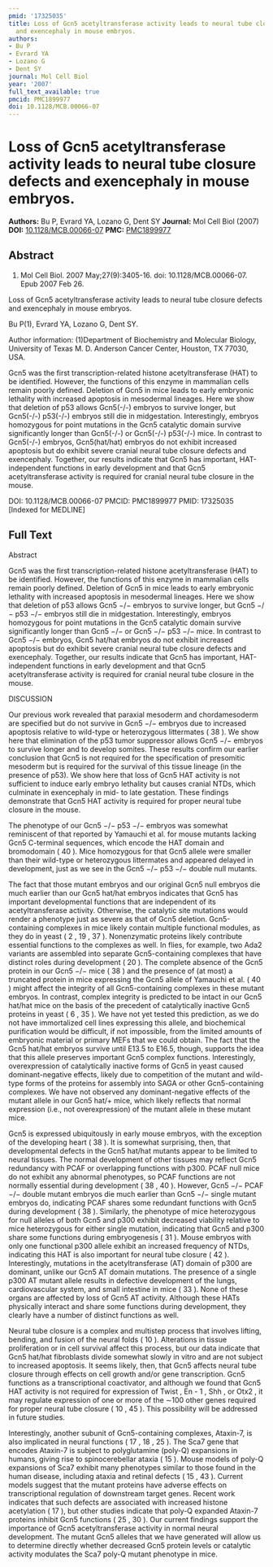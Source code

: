 ```yaml
---
pmid: '17325035'
title: Loss of Gcn5 acetyltransferase activity leads to neural tube closure defects
  and exencephaly in mouse embryos.
authors:
- Bu P
- Evrard YA
- Lozano G
- Dent SY
journal: Mol Cell Biol
year: '2007'
full_text_available: true
pmcid: PMC1899977
doi: 10.1128/MCB.00066-07
---
```


# Loss of Gcn5 acetyltransferase activity leads to neural tube closure defects and exencephaly in mouse embryos.
**Authors:** Bu P, Evrard YA, Lozano G, Dent SY
**Journal:** Mol Cell Biol (2007)
**DOI:** [10.1128/MCB.00066-07](https://doi.org/10.1128/MCB.00066-07)
**PMC:** [PMC1899977](https://www.ncbi.nlm.nih.gov/pmc/articles/PMC1899977/)

## Abstract

1. Mol Cell Biol. 2007 May;27(9):3405-16. doi: 10.1128/MCB.00066-07. Epub 2007
Feb  26.

Loss of Gcn5 acetyltransferase activity leads to neural tube closure defects and 
exencephaly in mouse embryos.

Bu P(1), Evrard YA, Lozano G, Dent SY.

Author information:
(1)Department of Biochemistry and Molecular Biology, University of Texas M. D. 
Anderson Cancer Center, Houston, TX 77030, USA.

Gcn5 was the first transcription-related histone acetyltransferase (HAT) to be 
identified. However, the functions of this enzyme in mammalian cells remain 
poorly defined. Deletion of Gcn5 in mice leads to early embryonic lethality with 
increased apoptosis in mesodermal lineages. Here we show that deletion of p53 
allows Gcn5(-/-) embryos to survive longer, but Gcn5(-/-) p53(-/-) embryos still 
die in midgestation. Interestingly, embryos homozygous for point mutations in 
the Gcn5 catalytic domain survive significantly longer than Gcn5(-/-) or 
Gcn5(-/-) p53(-/-) mice. In contrast to Gcn5(-/-) embryos, Gcn5(hat/hat) embryos 
do not exhibit increased apoptosis but do exhibit severe cranial neural tube 
closure defects and exencephaly. Together, our results indicate that Gcn5 has 
important, HAT-independent functions in early development and that Gcn5 
acetyltransferase activity is required for cranial neural tube closure in the 
mouse.

DOI: 10.1128/MCB.00066-07
PMCID: PMC1899977
PMID: 17325035 [Indexed for MEDLINE]

## Full Text

Abstract

Gcn5 was the first transcription-related histone acetyltransferase (HAT) to be identified. However, the functions of this enzyme in mammalian cells remain poorly defined. Deletion of Gcn5 in mice leads to early embryonic lethality with increased apoptosis in mesodermal lineages. Here we show that deletion of p53 allows Gcn5 −/− embryos to survive longer, but Gcn5 −/− p53 −/− embryos still die in midgestation. Interestingly, embryos homozygous for point mutations in the Gcn5 catalytic domain survive significantly longer than Gcn5 −/− or Gcn5 −/− p53 −/− mice. In contrast to Gcn5 −/− embryos, Gcn5 hat/hat embryos do not exhibit increased apoptosis but do exhibit severe cranial neural tube closure defects and exencephaly. Together, our results indicate that Gcn5 has important, HAT-independent functions in early development and that Gcn5 acetyltransferase activity is required for cranial neural tube closure in the mouse.

DISCUSSION

Our previous work revealed that paraxial mesoderm and chordamesoderm are specified but do not survive in Gcn5 −/− embryos due to increased apoptosis relative to wild-type or heterozygous littermates ( 38 ). We show here that elimination of the p53 tumor suppressor allows Gcn5 −/− embryos to survive longer and to develop somites. These results confirm our earlier conclusion that Gcn5 is not required for the specification of presomitic mesoderm but is required for the survival of this tissue lineage (in the presence of p53). We show here that loss of Gcn5 HAT activity is not sufficient to induce early embryo lethality but causes cranial NTDs, which culminate in exencephaly in mid- to late gestation. These findings demonstrate that Gcn5 HAT activity is required for proper neural tube closure in the mouse.

The phenotype of our Gcn5 −/− p53 −/− embryos was somewhat reminiscent of that reported by Yamauchi et al. for mouse mutants lacking Gcn5 C-terminal sequences, which encode the HAT domain and bromodomain ( 40 ). Mice homozygous for that Gcn5 allele were smaller than their wild-type or heterozygous littermates and appeared delayed in development, just as we see in the Gcn5 −/− p53 −/− double null mutants.

The fact that those mutant embryos and our original Gcn5 null embryos die much earlier than our Gcn5 hat/hat embryos indicates that Gcn5 has important developmental functions that are independent of its acetyltransferase activity. Otherwise, the catalytic site mutations would render a phenotype just as severe as that of Gcn5 deletion. Gcn5-containing complexes in mice likely contain multiple functional modules, as they do in yeast ( 2 , 19 , 37 ). Nonenzymatic proteins likely contribute essential functions to the complexes as well. In flies, for example, two Ada2 variants are assembled into separate Gcn5-containing complexes that have distinct roles during development ( 20 ). The complete absence of the Gcn5 protein in our Gcn5 −/− mice ( 38 ) and the presence of (at most) a truncated protein in mice expressing the Gcn5 allele of Yamauchi et al. ( 40 ) might affect the integrity of all Gcn5-containing complexes in these mutant embryos. In contrast, complex integrity is predicted to be intact in our Gcn5 hat/hat mice on the basis of the precedent of catalytically inactive Gcn5 proteins in yeast ( 6 , 35 ). We have not yet tested this prediction, as we do not have immortalized cell lines expressing this allele, and biochemical purification would be difficult, if not impossible, from the limited amounts of embryonic material or primary MEFs that we could obtain. The fact that the Gcn5 hat/hat embryos survive until E13.5 to E16.5, though, supports the idea that this allele preserves important Gcn5 complex functions. Interestingly, overexpression of catalytically inactive forms of Gcn5 in yeast caused dominant-negative effects, likely due to competition of the mutant and wild-type forms of the proteins for assembly into SAGA or other Gcn5-containing complexes. We have not observed any dominant-negative effects of the mutant allele in our Gcn5 hat/+ mice, which likely reflects that normal expression (i.e., not overexpression) of the mutant allele in these mutant mice.

Gcn5 is expressed ubiquitously in early mouse embryos, with the exception of the developing heart ( 38 ). It is somewhat surprising, then, that developmental defects in the Gcn5 hat/hat mutants appear to be limited to neural tissues. The normal development of other tissues may reflect Gcn5 redundancy with PCAF or overlapping functions with p300. PCAF null mice do not exhibit any abnormal phenotypes, so PCAF functions are not normally essential during development ( 38 , 40 ). However, Gcn5 −/− PCAF −/− double mutant embryos die much earlier than Gcn5 −/− single mutant embryos do, indicating PCAF shares some redundant functions with Gcn5 during development ( 38 ). Similarly, the phenotype of mice heterozygous for null alleles of both Gcn5 and p300 exhibit decreased viability relative to mice heterozygous for either single mutation, indicating that Gcn5 and p300 share some functions during embryogenesis ( 31 ). Mouse embryos with only one functional p300 allele exhibit an increased frequency of NTDs, indicating this HAT is also important for neural tube closure ( 42 ). Interestingly, mutations in the acetyltransferase (AT) domain of p300 are dominant, unlike our Gcn5 AT domain mutations. The presence of a single p300 AT mutant allele results in defective development of the lungs, cardiovascular system, and small intestine in mice ( 33 ). None of these organs are affected by loss of Gcn5 AT activity. Although these HATs physically interact and share some functions during development, they clearly have a number of distinct functions as well.

Neural tube closure is a complex and multistep process that involves lifting, bending, and fusion of the neural folds ( 10 ). Alterations in tissue proliferation or in cell survival affect this process, but our data indicate that Gcn5 hat/hat fibroblasts divide somewhat slowly in vitro and are not subject to increased apoptosis. It seems likely, then, that Gcn5 affects neural tube closure through effects on cell growth and/or gene transcription. Gcn5 functions as a transcriptional coactivator, and although we found that Gcn5 HAT activity is not required for expression of Twist , En - 1 , Shh , or Otx2 , it may regulate expression of one or more of the ∼100 other genes required for proper neural tube closure ( 10 , 45 ). This possibility will be addressed in future studies.

Interestingly, another subunit of Gcn5-containing complexes, Ataxin-7, is also implicated in neural functions ( 17 , 18 , 25 ). The Sca7 gene that encodes Ataxin-7 is subject to polyglutamine (poly-Q) expansions in humans, giving rise to spinocerebellar ataxia ( 15 ). Mouse models of poly-Q expansions of Sca7 exhibit many phenotypes similar to those found in the human disease, including ataxia and retinal defects ( 15 , 43 ). Current models suggest that the mutant proteins have adverse effects on transcriptional regulation of downstream target genes. Recent work indicates that such defects are associated with increased histone acetylation ( 17 ), but other studies indicate that poly-Q expanded Ataxin-7 proteins inhibit Gcn5 functions ( 25 , 30 ). Our current findings support the importance of Gcn5 acetyltransferase activity in normal neural development. The mutant Gcn5 alleles that we have generated will allow us to determine directly whether decreased Gcn5 protein levels or catalytic activity modulates the Sca7 poly-Q mutant phenotype in mice.
